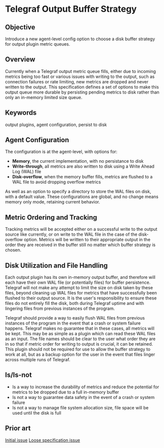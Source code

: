 # Telegraf Output Buffer Strategy

## Objective

Introduce a new agent-level config option to choose a disk buffer strategy for
output plugin metric queues.

## Overview

Currently when a Telegraf output metric queue fills, either due to incoming
metrics being too fast or various issues with writing to the output, such as
connection failures or rate limiting, new metrics are dropped and never
written to the output. This specification defines a set of options to make
this output queue more durable by persisting pending metrics to disk rather
than only an in-memory limited size queue.

## Keywords

output plugins, agent configuration, persist to disk

## Agent Configuration

The configuration is at the agent-level, with options for:
- **Memory**, the current implementation, with no persistance to disk
- **Write-through**, all metrics are also written to disk using a
  Write Ahead Log (WAL) file
- **Disk-overflow**, when the memory buffer fills, metrics are flushed to a
  WAL file to avoid dropping overflow metrics

As well as an option to specify a directory to store the WAL files on disk,
with a default value. These configurations are global, and no change means
memory only mode, retaining current behavior.

## Metric Ordering and Tracking

Tracking metrics will be accepted either on a successful write to the output
source like currently, or on write to the WAL file in the case of the
disk-overflow option. Metrics will be written to their appropriate output in
the order they are received in the buffer still no matter which buffer
strategy is chosen.

## Disk Utilization and File Handling

Each output plugin has its own in-memory output buffer, and therefore will
each have their own WAL file (or potentially files) for buffer persistence.
Telegraf will not make any attempt to limit the size on disk taken by these
files, beyond cleaning up WAL files for metrics that have successfully been
flushed to their output source. It is the user's responsibility to ensure
these files do not entirely fill the disk, both during Telegraf uptime and
with lingering files from previous instances of the program.

Telegraf should provide a way to easily flush WAL files from previous
instances of the program in the event that a crash or system failure
happens. Telegraf makes no guarantee that in these cases, all metrics will
be kept. This may be as simple as a plugin which can read these WAL files
as an input. The file names should be clear to the user what order they are
in so that if metric order for writing to output is crucial, it can be
retained. This plugin should not be required for use to allow the buffer
strategy to work at all, but as a backup option for the user in the event
that files linger across multiple runs of Telegraf.

## Is/Is-not
- Is a way to increase the durability of metrics and reduce the potential
  for metrics to be dropped due to a full in-memory buffer
- Is not a way to guarantee data safety in the event of a crash or system failure
- Is not a way to manage file system allocation size, file space will be used
  until the disk is full

## Prior art

[Initial issue](https://github.com/influxdata/telegraf/issues/802)
[Loose specification issue](https://github.com/influxdata/telegraf/issues/14805)
